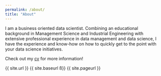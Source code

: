 ```yaml
---
permalink: /about/
title: "About"
---
```


I am a business oriented data scientist. Combining an educational background in Management Science and Industrial Engineering with extensive professional experience in data management and data science, I have the experience and know-how on how to quickly get to the point with your data science initiatives.

Check out my [cv](/cv) for more information!

{{ site.url }}
{{ site.baseurl ß}}
{{ site.pageurl }}
